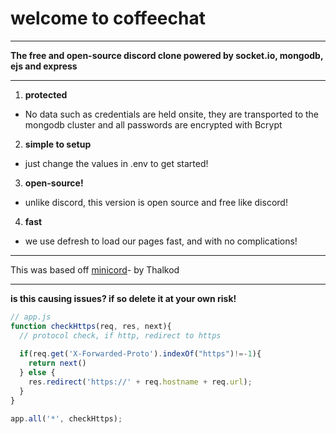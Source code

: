 # welcome to coffeechat

-------------

<b>The free and open-source discord clone powered by socket.io, mongodb, ejs and express</b>

-------------

1. **protected**

- No data such as credentials are held onsite, they are transported to the mongodb cluster and all passwords are encrypted with Bcrypt

2. **simple to setup**

- just change the values in .env to get started!

3. **open-source!**

- unlike discord, this version is open source and free like discord!

4. **fast**

- we use defresh to load our pages fast, and with no complications!

------------

This was based off [minicord](https://github.com/ThalKod/discord-clone)- by Thalkod

----------

**is this causing issues? if so delete it at your own risk!**
```js
// app.js
function checkHttps(req, res, next){
  // protocol check, if http, redirect to https
  
  if(req.get('X-Forwarded-Proto').indexOf("https")!=-1){
    return next()
  } else {
    res.redirect('https://' + req.hostname + req.url);
  }
}

app.all('*', checkHttps);
```
